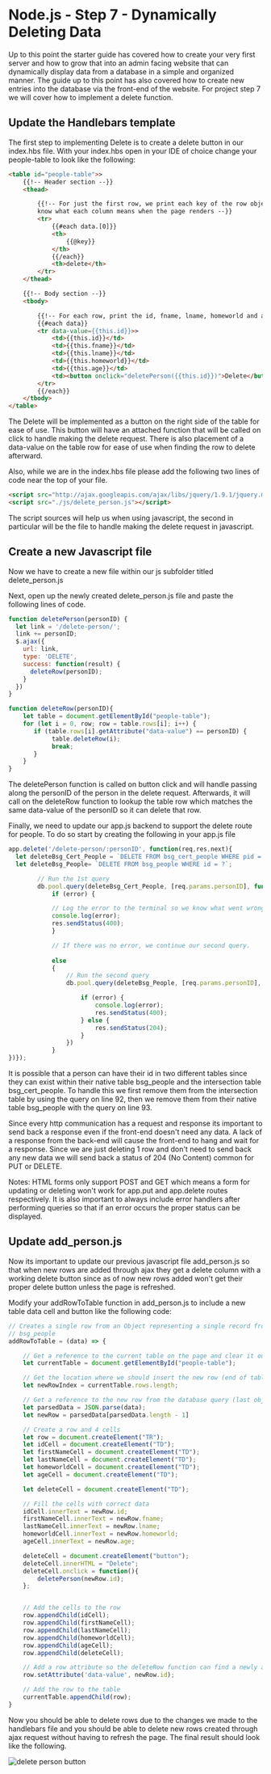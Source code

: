 # Node.js - Step 7 - Dynamically Deleting Data

Up to this point the starter guide has covered how to create your very first server and how to grow that into an admin facing website that can dynamically display data from a database in a simple and organized manner.  The guide up to this point has also covered how to create new entries into the database via the front-end of the website. For project step 7 we will cover how to implement a delete function.

## Update the Handlebars template

The first step to implementing Delete is to create a delete button in our index.hbs file.  With your index.hbs open in your IDE of choice change your people-table to look like the following:

```html
<table id="people-table">>
    {{!-- Header section --}}
    <thead>

        {{!-- For just the first row, we print each key of the row object as a header cell so we
        know what each column means when the page renders --}}
        <tr>
            {{#each data.[0]}}
            <th>
                {{@key}}
            </th>
            {{/each}}
            <th>delete</th>
        </tr>
    </thead>

    {{!-- Body section --}}
    <tbody>

        {{!-- For each row, print the id, fname, lname, homeworld and age, in order --}}
        {{#each data}}
        <tr data-value={{this.id}}>>
            <td>{{this.id}}</td>
            <td>{{this.fname}}</td>
            <td>{{this.lname}}</td>
            <td>{{this.homeworld}}</td>
            <td>{{this.age}}</td>
            <td><button onclick="deletePerson({{this.id}})">Delete</button></td>
        </tr>
        {{/each}}
    </tbody>
</table>
```

The Delete will be implemented as a button on the right side of the table for ease of use.  This button will have an attached function that will be called on click to handle making the delete request.  There is also placement of a data-value on the table row for ease of use when finding the row to delete afterward.

Also, while we are in the index.hbs file please add the following two lines of code near the top of your file.

```html
<script src="http://ajax.googleapis.com/ajax/libs/jquery/1.9.1/jquery.min.js"></script>
<script src="./js/delete_person.js"></script>
```

The script sources will help us when using javascript, the second in particular will be the file to handle making the delete request in javascript.

## Create a new Javascript file

Now we have to create a new file within our js subfolder titled delete_person.js

Next, open up the newly created delete_person.js file and paste the following lines of code.

```javascript
function deletePerson(personID) {
  let link = '/delete-person/';
  link += personID;
  $.ajax({
    url: link,
    type: 'DELETE',
    success: function(result) {
      deleteRow(personID);
    }
  })
}

function deleteRow(personID){
    let table = document.getElementById("people-table");
    for (let i = 0, row; row = table.rows[i]; i++) {
       if (table.rows[i].getAttribute("data-value") == personID) {
            table.deleteRow(i);
            break;
       }
    }
}
```

The deletePerson function is called on button click and will handle passing along the personID of the person in the delete request. Afterwards, it will call on the deleteRow function to lookup the table row which matches the same data-value of the personID so it can delete that row.

Finally, we need to update our app.js backend to support the delete route for people. To do so start by creating the following in your app.js file

```javascript
app.delete('/delete-person/:personID', function(req,res,next){                                                                       // use delete verb since we are deleting from the database
  let deleteBsg_Cert_People = `DELETE FROM bsg_cert_people WHERE pid = ?`;
  let deleteBsg_People= `DELETE FROM bsg_people WHERE id = ?`;

        // Run the 1st query
        db.pool.query(deleteBsg_Cert_People, [req.params.personID], function(error, rows, fields){
            if (error) {

            // Log the error to the terminal so we know what went wrong, and send the visitor an HTTP response 400 indicating it was a bad request.
            console.log(error);
            res.sendStatus(400);
            }

            // If there was no error, we continue our second query.
    
            else
            {
                // Run the second query
                db.pool.query(deleteBsg_People, [req.params.personID], function(error, rows, fields) {

                    if (error) {
                        console.log(error);
                        res.sendStatus(400);
                    } else {
                        res.sendStatus(204);
                    }
                })
            }
})});
```

It is possible that a person can have their id in two different tables since they can exist within their native table bsg_people and the intersection table bsg_cert_people.  To handle this we first remove them from the intersection table by using the query on line 92, then we remove them from their native table bsg_people with the query on line 93.

Since every http communication has a request and response its important to send back a response even if the front-end doesn't need any data.  A lack of a response from the back-end will cause the front-end to hang and wait for a response.  Since we are just deleting 1 row and don't need to send back any new data we will send back a status of 204 (No Content) common for PUT or DELETE.

Notes: HTML forms only support POST and GET which means a form for updating or deleting won't work for app.put and app.delete routes respectively. It is also important to always include error handlers after performing queries so that if an error occurs the proper status can be displayed.

## Update add_person.js

Now its important to update our previous javascript file add_person.js so that when new rows are added through ajax they get a delete column with a working delete button since as of now new rows added won't get their proper delete button unless the page is refreshed.

Modify your addRowToTable function in add_person.js to include a new table data cell and button like the following code:

```javascript
// Creates a single row from an Object representing a single record from
// bsg_people
addRowToTable = (data) => {

    // Get a reference to the current table on the page and clear it out.
    let currentTable = document.getElementById("people-table");

    // Get the location where we should insert the new row (end of table)
    let newRowIndex = currentTable.rows.length;

    // Get a reference to the new row from the database query (last object)
    let parsedData = JSON.parse(data);
    let newRow = parsedData[parsedData.length - 1]

    // Create a row and 4 cells
    let row = document.createElement("TR");
    let idCell = document.createElement("TD");
    let firstNameCell = document.createElement("TD");
    let lastNameCell = document.createElement("TD");
    let homeworldCell = document.createElement("TD");
    let ageCell = document.createElement("TD");

    let deleteCell = document.createElement("TD");

    // Fill the cells with correct data
    idCell.innerText = newRow.id;
    firstNameCell.innerText = newRow.fname;
    lastNameCell.innerText = newRow.lname;
    homeworldCell.innerText = newRow.homeworld;
    ageCell.innerText = newRow.age;

    deleteCell = document.createElement("button");
    deleteCell.innerHTML = "Delete";
    deleteCell.onclick = function(){
        deletePerson(newRow.id);
    };


    // Add the cells to the row
    row.appendChild(idCell);
    row.appendChild(firstNameCell);
    row.appendChild(lastNameCell);
    row.appendChild(homeworldCell);
    row.appendChild(ageCell);
    row.appendChild(deleteCell);

    // Add a row attribute so the deleteRow function can find a newly added row
    row.setAttribute('data-value', newRow.id);

    // Add the row to the table
    currentTable.appendChild(row);
}
```

Now you should be able to delete rows due to the changes we made to the handlebars file and you should be able to delete new rows created through ajax request without having to refresh the page.  The final result should look like the following.

![delete person button](./assets/deleteButton.JPG)
